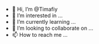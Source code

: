 - 👋 Hi, I’m @Timafiy
- 👀 I’m interested in ...
- 🌱 I’m currently learning ...
- 💞️ I’m looking to collaborate on ...
- 📫 How to reach me ...

<!---
Timafiy/Timafiy is a ✨ special ✨ repository because its `README.md` (this file) appears on your GitHub profile.
You can click the Preview link to take a look at your changes.
--->
